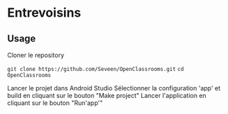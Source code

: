 # Entrevoisins

## Usage

Cloner le repository

`git clone https://github.com/Seveen/OpenClassrooms.git`
`cd OpenClassrooms`

Lancer le projet dans Android Studio
Sélectionner la configuration 'app' et build en cliquant sur le bouton "Make project"
Lancer l'application en cliquant sur le bouton "Run'app'"